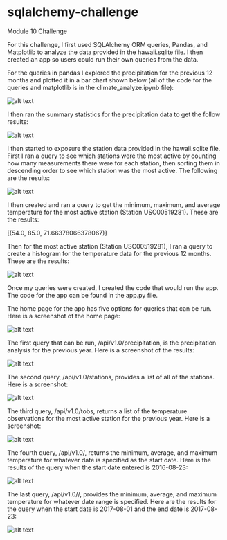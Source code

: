 # sqlalchemy-challenge
Module 10 Challenge

For this challenge, I first used SQLAlchemy ORM queries, Pandas, and Matplotlib to analyze the data provided in the hawaii.sqlite file. I then created an app so users could run their own queries from the data. 

For the queries in pandas I explored the precipitation for the previous 12 months and plotted it in a bar chart shown below (all of the code for the queries and matplotlib is in the climate_analyze.ipynb file): 

![alt text](Images/prcp_bar.png)

I then ran the summary statistics for the precipitation data to get the follow results: 

![alt text](Images/prcp_stats.png)


I then started to exposure the station data provided in the hawaii.sqlite file. First I ran a query to see which stations were the most active by counting how many measurements there were for each station, then sorting them in descending order to see which station was the most active. The following are the results:

![alt text](Images/active_stations.png)

I then created and ran a query to get the minimum, maximum, and average temperature for the most active station (Station USC00519281). These are the results:

[(54.0, 85.0, 71.66378066378067)]

Then for the most active station (Station USC00519281), I ran a query to create a histogram for the temperature data for the previous 12 months. These are the results:

![alt text](Images/temp_hist.png)

Once my queries were created, I created the code that would run the app. The code for the app can be found in the app.py file. 

The home page for the app has five options for queries that can be run. Here is a screenshot of the home page:

![alt text](Images/home_screen.png)

The first query that can be run, /api/v1.0/precipitation, is the precipitation analysis for the previous year. Here is a screenshot of the results:

![alt text](Images/api:v1.0:precipitation.png)

The second query, /api/v1.0/stations, provides a list of all of  the stations. Here is a screenshot:

![alt text](Images/api:v1.0:stations.png)

The third query, /api/v1.0/tobs, returns a list of the temperature observations for the most active station for the previous year. Here is a screenshot:

![alt text](Images/api:v1.0:tobs.png)

The fourth query, /api/v1.0/<start>, returns the minimum, average, and maximum temperature for whatever date is specified as the start date. Here is the results of the query when the start date entered is 2016-08-23:

![alt text](Images/api:v1.0:<start>.png)

The last query, /api/v1.0/<start>/<end>, provides the minimum, average, and maximum temperature for whatever date range is specified. Here are the results for the query when the start date is 2017-08-01 and the end date is 2017-08-23:

![alt text](Images/api:v1.0:<start>:<end>.png)